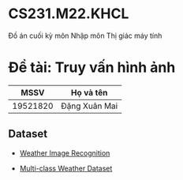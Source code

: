 # CS231.M22.KHCL
Đồ án cuối kỳ môn Nhập môn Thị giác máy tính

# Đề tài: Truy vấn hình ảnh 

|MSSV    |Họ và tên|
|--------|-------------|
|19521820|Đặng Xuân Mai|

## Dataset 
* [Weather Image Recognition](https://www.kaggle.com/jehanbhathena/weather-dataset)

* [Multi-class Weather Dataset](https://www.kaggle.com/pratik2901/multiclass-weather-dataset)
